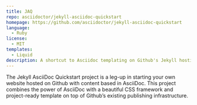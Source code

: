 ```yaml
---
title: JAQ
repo: asciidoctor/jekyll-asciidoc-quickstart
homepage: https://github.com/asciidoctor/jekyll-asciidoc-quickstart
language:
  - Ruby
license:
  - MIT
templates:
  - Liquid
description: A shortcut to Asciidoc templating on Github's Jekyll hosting infrastructure.
---
```


The Jekyll AsciiDoc Quickstart project is a leg-up in starting your own website hosted on Github with content based in AsciiDoc. This project combines the power of AsciiDoc with a beautiful CSS framework and project-ready template on top of Github’s existing publishing infrastructure.
